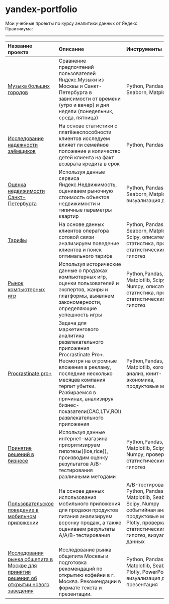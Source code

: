# yandex-portfolio
Мои учебные проекты по курсу аналитики данных от Яндекс Практикума:

********

| Название проекта | Описание | Инструменты | 
| :---------------------- | :---------------------- | :---------------------- |
| [Музыка больших городов](https://github.com/Navazhdenie/yandex-portfolio/blob/main/%D0%BC%D1%83%D0%B7%D1%8B%D0%BA%D0%B0%20%D0%B1%D0%BE%D0%BB%D1%8C%D1%88%D0%B8%D1%85%20%D0%B3%D0%BE%D1%80%D0%BE%D0%B4%D0%BE%D0%B2.ipynb) | Сравнение предпочтений пользователей Яндекс.Музыки из Москвы и Санкт-Петербурга в зависимости от времени (утро и вечер) и дня недели (понедельник, среда, пятница)| Python, Pandas,  Seaborn, Matplotlib 
| [Исследование надежности заёмщиков](https://github.com/Navazhdenie/yandex-portfolio/blob/main/%D0%98%D1%81%D1%81%D0%BB%D0%B5%D0%B4%D0%BE%D0%B2%D0%B0%D0%BD%D0%B8%D0%B5%20%D0%BD%D0%B0%D0%B4%D1%91%D0%B6%D0%BD%D0%BE%D1%81%D1%82%D0%B8%20%D0%B7%D0%B0%D1%91%D0%BC%D1%89%D0%B8%D0%BA%D0%BE%D0%B2.ipynb) | На основе статистики о платёжеспособности клиентов исследуем влияет ли семейное положение и количество детей клиента на факт возврата кредита в срок| Python, Pandas |
| [Оценка недвижимости Санкт-Петербурга](https://github.com/Navazhdenie/yandex-portfolio/blob/main/%D0%9E%D1%86%D0%B5%D0%BD%D0%BA%D0%B0%20%D0%BD%D0%B5%D0%B4%D0%B2%D0%B8%D0%B6%D0%B8%D0%BC%D0%BE%D1%81%D1%82%D0%B8%20%D0%A1%D0%B0%D0%BD%D0%BA%D1%82-%D0%9F%D0%B5%D1%82%D0%B5%D1%80%D0%B1%D1%83%D1%80%D0%B3%D0%B0.ipynb) | Используя данные сервиса Яндекс.Недвижимость, оцениваем рыночную стоимость объектов недвижимости и типичные параметры квартир |Python, Pandas, Seaborn, Matplotlib, визуализация данных|
| [Тарифы](https://github.com/Navazhdenie/yandex-portfolio/blob/main/%D0%A2%D0%B0%D1%80%D0%B8%D1%84%D1%8B.%20%D0%A1%D1%82%D0%B0%D1%82%D0%B8%D1%81%D1%82%D0%B8%D1%87%D0%B5%D1%81%D0%BA%D0%B8%D0%B9%20%D0%B0%D0%BD%D0%B0%D0%BB%D0%B8%D0%B7%20%D0%B4%D0%B0%D0%BD%D0%BD%D1%8B%D1%85.ipynb) |На основе данных клиентов оператора сотовой связи анализируем поведение клиентов и поиск оптимального тарифа |Python, Pandas, Seaborn, Matplotlib, Scipy, описательная статистика, проверка статистических гипотез|
| [Рынок компьютерных игр](https://github.com/Navazhdenie/yandex-portfolio/blob/main/%D0%A0%D1%8B%D0%BD%D0%BE%D0%BA%20%D0%BA%D0%BE%D0%BC%D0%BF%D1%8C%D1%8E%D1%82%D0%B5%D1%80%D0%BD%D1%8B%D1%85%20%D0%B8%D0%B3%D1%80.ipynb) | Используя исторические данные о продажах компьютерных игр, оценки пользователей и экспертов, жанры и платформы, выявляем закономерности, определяющие успешность игры | Python,Pandas,Seaborn, Matplotlib, Scipy, Numpy, описательная статистика, проверка статистических гипотез|
| [Procrastinate pro+](https://github.com/Navazhdenie/yandex-portfolio/blob/main/Procrastinate%20pro%20%2B%20.ipynb) | Задача для маркетингового аналитика развлекательного приложения Procrastinate Pro+. Несмотря на огромные вложения в рекламу, последние несколько месяцев компания терпит убытки. Разбираемся в причинах, анализируя бизнес-показатели(CAC,LTV,ROI) развлекательного приложения | Python,Pandas,Seaborn, Matplotlib, когортный анализ, юнит-экономика, продуктовые метрики|
| [Принятие решений в бизнесе](https://github.com/Navazhdenie/yandex-portfolio/blob/main/%D0%9F%D1%80%D0%B8%D0%BD%D1%8F%D1%82%D0%B8%D0%B5%20%D1%80%D0%B5%D1%88%D0%B5%D0%BD%D0%B8%D0%B9%20%D0%B2%20%D0%B1%D0%B8%D0%B7%D0%BD%D0%B5%D1%81%D0%B5.ipynb) | Используя данные интернет-магазина приоритизируем гипотезы((ice,rice)), производим оценку результатов A/B-тестирования различными методами | Python,Pandas,Seaborn, Matplotlib, Scipy, Numpy, проверка статистических гипотез| 
|[Пользовательское поведение в мобильном приложении](https://github.com/Navazhdenie/yandex-portfolio/blob/main/%D0%9F%D0%BE%D0%BB%D1%8C%D0%B7%D0%BE%D0%B2%D0%B0%D1%82%D0%B5%D0%BB%D1%8C%D1%81%D0%BA%D0%BE%D0%B5%20%D0%BF%D0%BE%D0%B2%D0%B5%D0%B4%D0%B5%D0%BD%D0%B8%D0%B5%20%D0%B2%20%D0%BC%D0%BE%D0%B1%D0%B8%D0%BB%D1%8C%D0%BD%D0%BE%D0%BC%20%D0%BF%D1%80%D0%B8%D0%BB%D0%BE%D0%B6%D0%B5%D0%BD%D0%B8%D0%B8.ipynb)| На основе данных использования мобильного приложения для продажи продуктов питания анализируем воронку продаж, а также оцениваем результаты A/A/B-тестирования |A/B-тестирование, Python, Pandas, Matplotlib, Seaborn, Scipy, Numpy событийная аналитика, продуктовые метрики, Plotly, проверка статистических гипотез, визуализация данных|
 |[Исследования рынка общепита в Москве для принятия решения об открытии нового заведения](https://github.com/Navazhdenie/yandex-portfolio/blob/main/%D0%90%D0%BD%D0%B0%D0%BB%D0%B8%D0%B7%20%D1%80%D1%8B%D0%BD%D0%BA%D0%B0%20%D0%BE%D0%B1%D1%89%D0%B5%D0%BF%D0%B8%D1%82%D0%B0%20%D0%B2%20%D0%9C%D0%BE%D1%81%D0%BA%D0%B2%D0%B5%20%D0%B4%D0%BB%D1%8F%20%D0%BF%D1%80%D0%B8%D0%BD%D1%8F%D1%82%D0%B8%D1%8F%20%D1%80%D0%B5%D1%88%D0%B5%D0%BD%D0%B8%D1%8F%20%D0%BE%D0%B1%20%D0%BE%D1%82%D0%BA%D1%80%D1%8B%D1%82%D0%B8%D0%B8%20%D0%BD%D0%BE%D0%B2%D0%BE%D0%B3%D0%BE%20%D0%B7%D0%B0%D0%B2%D0%B5%D0%B4%D0%B5%D0%BD%D0%B8%D1%8F.ipynb) | Исследование рынка общепита Москвы и подготовка рекомендаций по открытию кофейни в г. Москва. Рекомендации в формате текста и презентации.| Python, Pandas, Matplotlib, Seaborn, Plotly, PowerPoint, визуализация данных, презентация|
